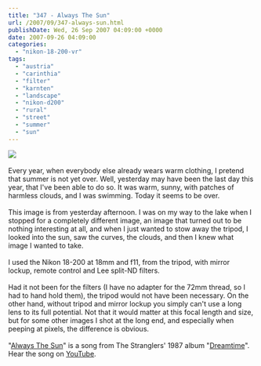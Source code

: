 ```yaml
---
title: "347 - Always The Sun"
url: /2007/09/347-always-sun.html
publishDate: Wed, 26 Sep 2007 04:09:00 +0000
date: 2007-09-26 04:09:00
categories: 
  - "nikon-18-200-vr"
tags: 
  - "austria"
  - "carinthia"
  - "filter"
  - "karnten"
  - "landscape"
  - "nikon-d200"
  - "rural"
  - "street"
  - "summer"
  - "sun"
---
```

<a href="https://d25zfm9zpd7gm5.cloudfront.net/1200x1200/2007/20070925_165028_nx_ps.jpg"><img src="https://d25zfm9zpd7gm5.cloudfront.net/0600x0600/2007/20070925_165028_nx_ps.jpg"/></a><br/><br/>Every year, when everybody else already wears warm clothing, I pretend that summer is not yet over. Well, yesterday may have been the last day this year, that I've been able to do so. It was warm, sunny, with patches of harmless clouds, and I was swimming. Today it seems to be over.<br/><br/>This image is from yesterday afternoon. I was on my way to the lake when I stopped for a completely different image, an image that turned out to be nothing interesting at all, and when I just wanted to stow away the tripod, I looked into the sun, saw the curves, the clouds, and then I knew what image I wanted to take. <br/><br/>I used the Nikon 18-200 at 18mm and f11, from the tripod, with mirror lockup, remote control and Lee split-ND filters.<br/><br/>Had it not been for the filters (I have no adapter for the 72mm thread, so I had to hand hold them), the tripod would not have been necessary. On the other hand, without tripod and mirror lockup you simply can't use a long lens to its full potential. Not that it would matter at this focal length and size, but for some other images I shot at the long end, and especially when peeping at pixels, the difference is obvious.<br/><br/>"<a href="http://lyricwiki.org/Stranglers:Always_The_Sun" target="_blank">Always The Sun</a>" is a song from The Stranglers' 1987 album "<a href="http://www.amazon.com/Dreamtime-Stranglers/dp/B00005NZHA" target="_blank">Dreamtime</a>". Hear the song on <a href="http://www.youtube.com/watch?v=cy9-epdDw9E" target="_blank">YouTube</a>.
